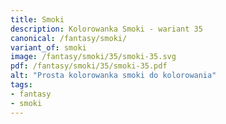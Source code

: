 ```yaml
---
title: Smoki
description: Kolorowanka Smoki - wariant 35
canonical: /fantasy/smoki/
variant_of: smoki
image: /fantasy/smoki/35/smoki-35.svg
pdf: /fantasy/smoki/35/smoki-35.pdf
alt: "Prosta kolorowanka smoki do kolorowania"
tags:
- fantasy
- smoki
---
```

